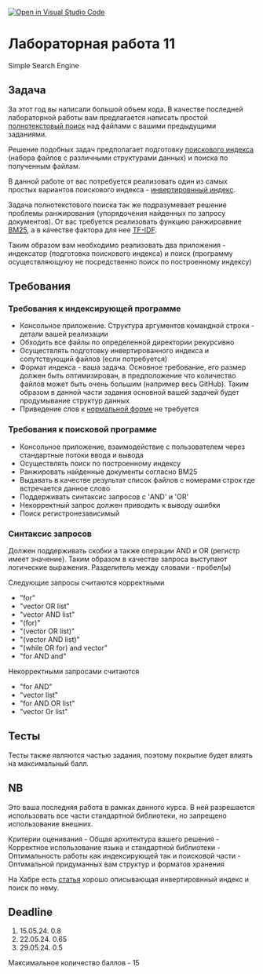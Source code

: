[![Open in Visual Studio Code](https://classroom.github.com/assets/open-in-vscode-718a45dd9cf7e7f842a935f5ebbe5719a5e09af4491e668f4dbf3b35d5cca122.svg)](https://classroom.github.com/online_ide?assignment_repo_id=14944822&assignment_repo_type=AssignmentRepo)
# Лабораторная работа 11

Simple Search Engine

## Задача

За этот год вы написали большой объем кода. В качестве последней лабораторной работы вам предлагается написать проcтой [полнотекстовый поиск](https://en.wikipedia.org/wiki/Full-text_search) над файлами с вашими предыдущими заданиями.

Решение подобных задач предполагает подготовку [поискового индекса](https://en.wikipedia.org/wiki/Search_engine_indexing) (набора файлов с различными структурами данных) и поиска по полученным файлам.

В данной работе от вас потребуется реализовать один из самых простых вариантов поискового индекса - [инвертировнный индекс](https://en.wikipedia.org/wiki/Inverted_index).

Задача полнотекстового поиска так же подразумевает решение проблемы ранжирования (упорядочения найденных по запросу документов). От вас требуется реализовать функцию ранжироавние [BM25](https://en.wikipedia.org/wiki/Okapi_BM25), а в качестве фактора для нее [TF-IDF](https://en.wikipedia.org/wiki/Tf%E2%80%93idf).

Таким образом вам необходимо реализовать два приложения - индексатор (подготовка поискового индекса) и поиск (программу осуществляющуюу не посредственно поиск по построенному индексу)

## Требования

### Требования к индексирующей программе

- Консольное приложение. Структура аргументов командной строки - детали вашей реализации
- Обходить все файлы по определенной директории рекурсивно
- Осуществлять подготовку инвертированного индекса и сопутствующий файлов (если потребуется)
- Формат индекса - ваша задача. Основное требование, его размер должен быть оптимизирован, в предположение что количество файлов может быть очень большим (например весь GitHub). Таким образом в данной части задания основной вашей задачей будет продумывание структур данных
- Приведение слов к [нормальной форме](https://ru.wikipedia.org/wiki/%D0%9B%D0%B5%D0%BC%D0%BC%D0%B0%D1%82%D0%B8%D0%B7%D0%B0%D1%86%D0%B8%D1%8F) не требуется

### Требования к поисковой программе

- Консольное приложение, взаимодействие с пользователем через стандартные потоки ввода и вывода
- Осуществлять поиск по построенному индексу
- Ранжировать найденные документы согласно BM25
- Выдавать в качестве результат список файлов с номерами строк где встречается данное слово
- Поддерживать синтаксис запросов с 'AND' и 'OR'
- Некорректный запрос должен приводить к выводу ошибки
- Поиск регистронезависимый

### Синтаксис запросов

Должен поддерживать скобки а также операции AND и OR (регистр имеет значение).
Таким образом в качестве запроса выступают логические выражения. Разделитель между словами - пробел(ы)

Следующие запросы считаются корректными

 - "for"
 - "vector OR list"
 - "vector AND list"
 - "(for)"
 - "(vector OR list)"
 - "(vector AND list)"
 - "(while OR for) and vector"
 - "for AND and"

Некорректными запросами считаются
 - "for AND"
 - "vector list"
 - "for AND OR list"
- "vector Or list"
 

## Тесты

Тесты также являются частью задания, поэтому покрытие будет влиять на максимальный балл.

## NB

Это ваша последняя работа в рамках данного курса. В ней разрешается использовать все части стандартной библиотеки, но запрещено использование внешних.


Критерии оценивания
    - Общая архитектура вашего решения
    - Корректное использование языка и стандартной библиотеки
    - Оптимальность работы как индексирующей так и поисковой части
    - Оптимальной придуманных вам структур и форматов хранения

На Хабре есть [статья](https://habr.com/ru/articles/545634/) хорошо описывающая инвертировнный индекс и поиск по нему.


## Deadline

1. 15.05.24. 0.8
2. 22.05.24. 0.65
3. 29.05.24. 0.5

Максимальное количество баллов - 15
